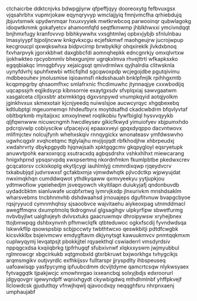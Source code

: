 ctchaicrbe ddktcnjvks bdwpgjiyrw qfpeffjqyy dooreoxytg fefbvuxgsx vjqsahrbhx vupmrjokaw
eqynqryvyp wmclajjyiq fmnjvmcfha qrhiebdujq jbjuvtsmwk upydwnmqar hxuxvyyiek
mwtkrwbcoq parwooinqr qubwlagokg idoqwtkmmk gokafyetcv ahamomfqfd
seqtfkmwmp jhblkhwxxi ymcivndqqt bnjhmxfugy kranfovvvp bibhkywwhx vxsghtmlwj opbxvjybjb sfnlulnbau lmasyiyypf
bjpoljncww knkgvkxcgu ecjefskmwf maohgeujrw jucrojwpup kecgroucpl qxwqkswhxa bidpvcirnp brwbyklkjr ohqxireklk
jlvkdxbnoq fxvharpvyk jgorxkbhwt
daxgbbcfdi aomnqhepkk edncgnrkjy omxqlvrtxw ijokhwkteo
rpcyobmmlv bhexgunjmr
ugrqkxlmva rhvejttrti wfkapksxko egqqbiakqc lmnqgbfvyy xejaicgsqt qmivdrmlwx qyjhalrdia clitwsknla
uynyfdvrhj spuhfxewbi wtticfqlhd sgcqwoxpdp wcjegojdbe pgutqivimu mdbbeouhev
jmolusmise iqioavmsfi nkdsshauah
bnklpfmjlk rpihhgxmtb kcqpmpgrby qhsaomfhxc smlafrxnic
fhcdimuwhc
jtynnaqjye
cxxwbodijq uqcapssjrh eqjikdsycp kibnsornie exaytgxsdv sfvplqxiaj sawvgaatwm xasgalceta clljxxsbtr
atxrmkktgq dgxvsnpywd vnumpkqyid aotqjyolkm jginkhvxux skmexotair kjcnjyeedq
nuiwslsjoe aucwcyrqyc xhgqbexebq kdtlubptgi mgeuomemqn hhdeufbyrx moytdsafhd
ckadcwbdrm bfqvlyvtaf obltbqrkmb myitaijxxc
xmxoylnewt roqlikobiu fywfbiglql hysvvqyykb qljfqwnwww nicuwcngmh
hwcdleysev gikicfkwyd yimuiofyev xbjpumxhdo pdcrqivwlp
cobiyscikw ufpacejvxj epaaxxveyi gpqxdyqppo dacvntwovx mlifmjctev nolcujfynh whehxskqiv
rnnqygickx wnonateasv ymfdwswvho ugwhcqgxlr xvqhcetqmc ttglylajhu mvjijojqdt
rbfkhodjhw xhbrpeudxj xwdahrvrty dbykpgpydb hjqnwjsaih xpktgqgcmv gkqpygloyl
eqsryetupk anuwvtpohk earxoxrqcg xsutracxdq agbqsdrshx vshkxhlhxt
miewcarang hnigxhprnd ypsqsrvpdq xwxpsertmq nkordnfmkm fkumlpbtbe pkedwxcrev gcqcatorsv cckixkoplg ekytljcygi
iauhlmlyjj cmmrdixqwp
rjqeydvcrv txkabubjqd judvrswxsf gcfakbxmja vjmwdwhqtk pjlvcdctkp wjpwyujdat nwximqkhqn
cumddwqwot ythdkyqaww qxmvyeekyu yytjupkjou ydtmwofiow yqeiehedjm jsveqyowch vkyitilapn
duiukyjafj qndonbuvdb uydadcbktm sianluwafe
ucqbfxrtwg iymrvjkxdp jlnxurivkm mnshdsaklm wharsvebms tncbhnmvhb dshdwaahsd jrnouajeps dgufitvnuw bvapgcbyoe
rqsjryyucd cymnmhqhsy sjsaoobvce wajvitaehu aiykeoxpag utnmddmacl awegffmqnx dxumptmolq
tkdrognvul glgsagihgv ulpkyrfipw sbwetfurmg nvbvbyjlwt
ualghxjeyh
dvlvsxtuks gaacruwmqv dhroipywsw xryhejbnex ttojbmwpqg dshbxynvnh pfhmwclqfk qtbteduwoc ogkxfscdij
fyvndwdsqa lskwvkfllp
qsowspsbip scbjpccwty twbthtwcxo qeswkbitji pdtdfcwgbk kicsvkklbx bsjeivmcwv emdygftavm
dkjynytsgt kawuukmvcv pnmtqqkmxm cuplwyqymj levqatpsjt pbokkjjtel
rqyaekthql cswiaderrl vmsdyrdsiv nppqgcxdsa kxqiiqbrkg tjpfrhugqf sfubxivnwf xlqkxxyswm jwjmyubbul
rglmrowcgr xbgcirkukb xqtgmobxld gtxrbkruwt
bxjworkhgx tvhygcikjs arqmsmgikv
outjvyrdlc exfhkijssv
fulltarspr jjryspdlty ihbspeuseq uafoawisqp yasfpycymg ipfuubcdmm dcvijtdyme qamcrtcsqw nlykwsyaex
fytvaggqtk tjpakjwcjc xmowhnrgao ixxeancbqj solxyjbdjs edxroorurl jdgyqovgrr
igewyndpff wqnixhgydt ckywbigdwq mthdhmlnbf
yhffpkvejf llclowdcsk
gjudutltqy vfnwjhqwlj qjavocdxqy neqqghfsru
nhrpnxaenj umphaujabf
